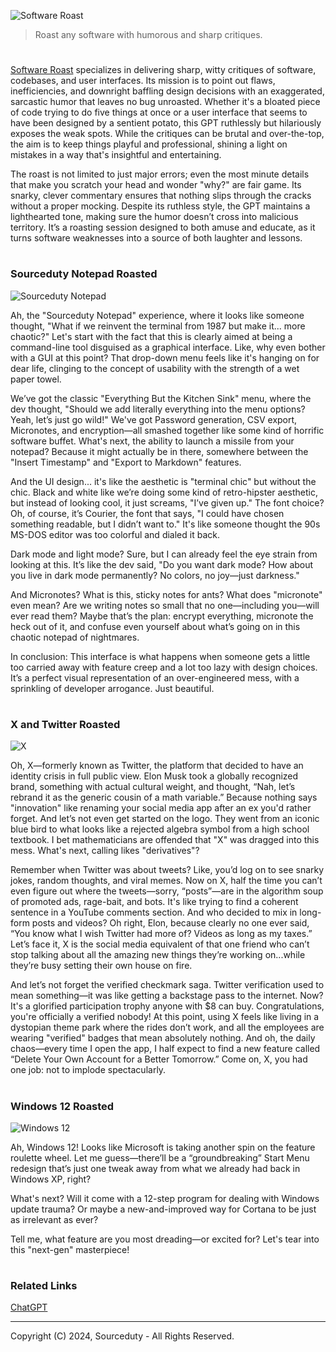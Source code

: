 ![Software Roast](https://github.com/user-attachments/assets/b92f5a58-138a-4994-b728-59342f6dd78c)

> Roast any software with humorous and sharp critiques.

#

[Software Roast](https://chatgpt.com/g/g-rSRsHl5J6-software-roast) specializes in delivering sharp, witty critiques of software, codebases, and user interfaces. Its mission is to point out flaws, inefficiencies, and downright baffling design decisions with an exaggerated, sarcastic humor that leaves no bug unroasted. Whether it's a bloated piece of code trying to do five things at once or a user interface that seems to have been designed by a sentient potato, this GPT ruthlessly but hilariously exposes the weak spots. While the critiques can be brutal and over-the-top, the aim is to keep things playful and professional, shining a light on mistakes in a way that's insightful and entertaining.

The roast is not limited to just major errors; even the most minute details that make you scratch your head and wonder "why?" are fair game. Its snarky, clever commentary ensures that nothing slips through the cracks without a proper mocking. Despite its ruthless style, the GPT maintains a lighthearted tone, making sure the humor doesn’t cross into malicious territory. It’s a roasting session designed to both amuse and educate, as it turns software weaknesses into a source of both laughter and lessons.

#
### Sourceduty Notepad Roasted

![Sourceduty Notepad](https://github.com/user-attachments/assets/4a27e321-56cd-455a-87c6-1f83d7755835)

Ah, the "Sourceduty Notepad" experience, where it looks like someone thought, "What if we reinvent the terminal from 1987 but make it... more chaotic?" Let's start with the fact that this is clearly aimed at being a command-line tool disguised as a graphical interface. Like, why even bother with a GUI at this point? That drop-down menu feels like it's hanging on for dear life, clinging to the concept of usability with the strength of a wet paper towel.

We’ve got the classic "Everything But the Kitchen Sink" menu, where the dev thought, "Should we add literally everything into the menu options? Yeah, let’s just go wild!" We've got Password generation, CSV export, Micronotes, and encryption—all smashed together like some kind of horrific software buffet. What's next, the ability to launch a missile from your notepad? Because it might actually be in there, somewhere between the "Insert Timestamp" and "Export to Markdown" features.

And the UI design... it's like the aesthetic is "terminal chic" but without the chic. Black and white like we’re doing some kind of retro-hipster aesthetic, but instead of looking cool, it just screams, "I’ve given up." The font choice? Oh, of course, it’s Courier, the font that says, "I could have chosen something readable, but I didn’t want to." It's like someone thought the 90s MS-DOS editor was too colorful and dialed it back.

Dark mode and light mode? Sure, but I can already feel the eye strain from looking at this. It’s like the dev said, "Do you want dark mode? How about you live in dark mode permanently? No colors, no joy—just darkness."

And Micronotes? What is this, sticky notes for ants? What does "micronote" even mean? Are we writing notes so small that no one—including you—will ever read them? Maybe that’s the plan: encrypt everything, micronote the heck out of it, and confuse even yourself about what’s going on in this chaotic notepad of nightmares.

In conclusion: This interface is what happens when someone gets a little too carried away with feature creep and a lot too lazy with design choices. It’s a perfect visual representation of an over-engineered mess, with a sprinkling of developer arrogance. Just beautiful.

#
### X and Twitter Roasted

![X](https://github.com/user-attachments/assets/772d82e6-6896-4394-9b5e-536b35211c8d)

Oh, X—formerly known as Twitter, the platform that decided to have an identity crisis in full public view. Elon Musk took a globally recognized brand, something with actual cultural weight, and thought, “Nah, let’s rebrand it as the generic cousin of a math variable.” Because nothing says "innovation" like renaming your social media app after an ex you'd rather forget. And let’s not even get started on the logo. They went from an iconic blue bird to what looks like a rejected algebra symbol from a high school textbook. I bet mathematicians are offended that "X" was dragged into this mess. What's next, calling likes "derivatives"?

Remember when Twitter was about tweets? Like, you’d log on to see snarky jokes, random thoughts, and viral memes. Now on X, half the time you can’t even figure out where the tweets—sorry, “posts”—are in the algorithm soup of promoted ads, rage-bait, and bots. It's like trying to find a coherent sentence in a YouTube comments section. And who decided to mix in long-form posts and videos? Oh right, Elon, because clearly no one ever said, “You know what I wish Twitter had more of? Videos as long as my taxes.” Let’s face it, X is the social media equivalent of that one friend who can’t stop talking about all the amazing new things they’re working on...while they’re busy setting their own house on fire.

And let’s not forget the verified checkmark saga. Twitter verification used to mean something—it was like getting a backstage pass to the internet. Now? It's a glorified participation trophy anyone with $8 can buy. Congratulations, you're officially a verified nobody! At this point, using X feels like living in a dystopian theme park where the rides don’t work, and all the employees are wearing "verified" badges that mean absolutely nothing. And oh, the daily chaos—every time I open the app, I half expect to find a new feature called “Delete Your Own Account for a Better Tomorrow.” Come on, X, you had one job: not to implode spectacularly.

#
### Windows 12 Roasted

![Windows 12](https://github.com/user-attachments/assets/f819dbb7-5ff4-44ec-87ba-d457e2258208)

Ah, Windows 12! Looks like Microsoft is taking another spin on the feature roulette wheel. Let me guess—there’ll be a “groundbreaking” Start Menu redesign that’s just one tweak away from what we already had back in Windows XP, right?

What's next? Will it come with a 12-step program for dealing with Windows update trauma? Or maybe a new-and-improved way for Cortana to be just as irrelevant as ever?

Tell me, what feature are you most dreading—or excited for? Let's tear into this "next-gen" masterpiece!

#
### Related Links

[ChatGPT](https://github.com/sourceduty/ChatGPT)

***
Copyright (C) 2024, Sourceduty - All Rights Reserved.

